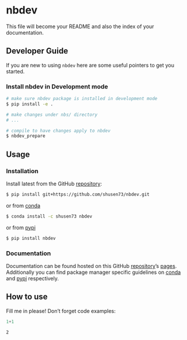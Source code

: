 # nbdev


<!-- WARNING: THIS FILE WAS AUTOGENERATED! DO NOT EDIT! -->

This file will become your README and also the index of your
documentation.

## Developer Guide

If you are new to using `nbdev` here are some useful pointers to get you
started.

### Install nbdev in Development mode

``` sh
# make sure nbdev package is installed in development mode
$ pip install -e .

# make changes under nbs/ directory
# ...

# compile to have changes apply to nbdev
$ nbdev_prepare
```

## Usage

### Installation

Install latest from the GitHub
[repository](https://github.com/shusen73/nbdev):

``` sh
$ pip install git+https://github.com/shusen73/nbdev.git
```

or from [conda](https://anaconda.org/shusen73/nbdev)

``` sh
$ conda install -c shusen73 nbdev
```

or from [pypi](https://pypi.org/project/nbdev/)

``` sh
$ pip install nbdev
```

### Documentation

Documentation can be found hosted on this GitHub
[repository](https://github.com/shusen73/nbdev)’s
[pages](https://shusen73.github.io/nbdev/). Additionally you can find
package manager specific guidelines on
[conda](https://anaconda.org/shusen73/nbdev) and
[pypi](https://pypi.org/project/nbdev/) respectively.

## How to use

Fill me in please! Don’t forget code examples:

``` python
1+1
```

    2
